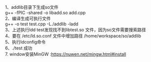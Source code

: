 1、addlib目录下生成so文件  
g++ -fPIC -shared -o libadd.so add.cpp  
2、编译生成可执行文件  
g++ -o test test.cpp -L./addlib -ladd  
3、上述执行ldd test发现找不到libtest.so 文件，因为so文件需要搜索路径  
4、要在  /etc/ld.so.conf  文件中增加路径 /home/workspace/so/addlib  
5、执行ldconfig命令  
6、./test  成功  
7. window安装MinGW  :https://nuwen.net/mingw.html#install  
